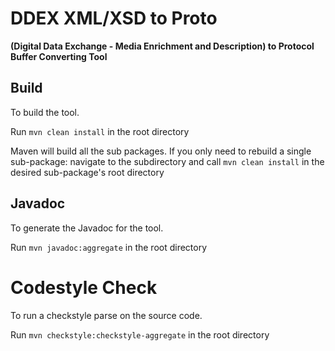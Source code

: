 # DDEX XML/XSD to Proto
**(Digital Data Exchange - Media Enrichment and Description) to Protocol Buffer Converting Tool**



## Build
To build the tool.

Run `mvn clean install` in the root directory

Maven will build all the sub packages. If you only need to rebuild a single sub-package: 
navigate to the subdirectory and call `mvn clean install` in the desired sub-package's root directory


## Javadoc
To generate the Javadoc for the tool.

Run `mvn javadoc:aggregate` in the root directory

# Codestyle Check
To run a checkstyle parse on the source code.

Run `mvn checkstyle:checkstyle-aggregate` in the root directory
